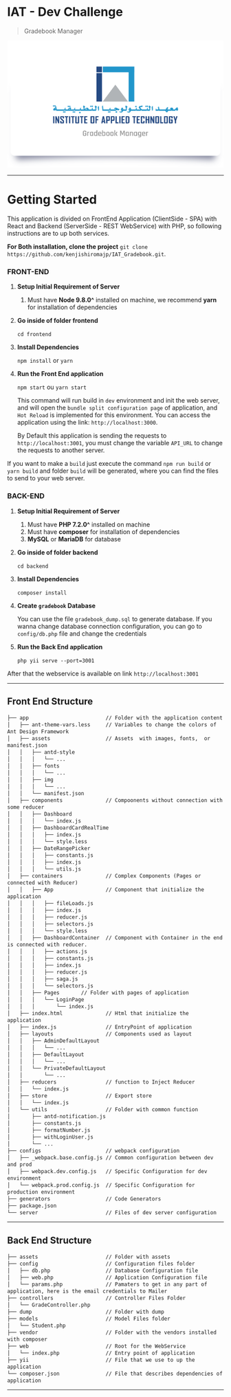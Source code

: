 # IAT - Dev Challenge

> Gradebook Manager

<a href="#"><img width="728" src="https://raw.githubusercontent.com/kenjishiromajp/IAT_Gradebook/master/imgs/background_image.png" alt="IAT - Dev Challenge" /></a>

---

# Getting Started

This application is divided on FrontEnd Application (ClientSide - SPA) with React
and Backend (ServerSide - REST WebService) with PHP, so following instructions are to up both services.

**For Both installation, clone the project**
`git clone https://github.com/kenjishiromajp/IAT_Gradebook.git`.

### FRONT-END

1.  **Setup Initial Requirement of Server**

    1.  Must have **Node 9.8.0^** installed on machine, we recommend **yarn** for installation of dependencies

2. **Go inside of folder frontend**
    
    `cd frontend`

3.  **Install Dependencies**

    `npm install` or `yarn`

4.  **Run the Front End application**

    `npm start` ou `yarn start`

    This command will run build in `dev` environment and init the web server, and will open the `bundle split configuration page` of application, and `Hot Reload` is implemented for this environment. You can access the application using the link: `http://localhost:3000`.

    By Default this application is sending the requests to `http://localhost:3001`, you must change the variable `API_URL` to change the requests to another server.

If you want to make a `build` just execute the command `npm run build` or `yarn build` and folder `build` will be generated, where you can find the files to send to your web server.

### BACK-END

1.  **Setup Initial Requirement of Server**

    1.  Must have **PHP 7.2.0^** installed on machine
    2.  Must have **composer** for installation of dependencies
    3.  **MySQL** or **MariaDB** for database

2. **Go inside of folder backend**
    
    `cd backend`

3.  **Install Dependencies**

    `composer install`

4.  **Create `gradebook` Database**

    You can use the file `gradebook_dump.sql` to generate database.
    If you wanna change database connection configuration, you can go to `config/db.php` file and change the credentials

5.  **Run the Back End application**

    `php yii serve --port=3001`

After that the webservice is available on link `http://localhost:3001`

---

## Front End Structure

```code
├── app                         // Folder with the application content
│   ├── ant-theme-vars.less     // Variables to change the colors of Ant Design Framework
│   ├── assets                  // Assets  with images, fonts,  or manifest.json
│   │   ├── antd-style
│   │   │   └── ...
│   │   ├── fonts
│   │   │   └── ...
│   │   ├── img
│   │   │   └── ...
│   │   └── manifest.json
│   ├── components              // Compoonents without connection with some reducer
│   │   ├── Dashboard
│   │   │   └── index.js
│   │   ├── DashboardCardRealTime
│   │   │   ├── index.js
│   │   │   └── style.less
│   │   ├── DateRangePicker
│   │   │   ├── constants.js
│   │   │   ├── index.js
│   │   │   └── utils.js
│   ├── containers              // Complex Components (Pages or connected with Reducer)
│   │   ├── App                 // Component that initialize the application
│   │   │   ├── fileLoads.js
│   │   │   ├── index.js
│   │   │   ├── reducer.js
│   │   │   ├── selectors.js
│   │   │   └── style.less
│   │   ├── DashboardContainer  // Component with Container in the end is connected with reducer.
│   │   │   ├── actions.js
│   │   │   ├── constants.js
│   │   │   ├── index.js
│   │   │   ├── reducer.js
│   │   │   ├── saga.js
│   │   │   └── selectors.js
│   │   ├── Pages       // Folder with pages of application
│   │   │   └── LoginPage      
│   │   │       └── index.js
│   ├── index.html              // Html that initialize the application
│   ├── index.js                // EntryPoint of application
│   ├── layouts                 // Components used as layout
│   │   ├── AdminDefaultLayout
│   │   │   └── ...
│   │   ├── DefaultLayout
│   │   │   └── ...
│   │   └── PrivateDefaultLayout
│   │       └── ...
│   ├── reducers                // function to Inject Reducer
│   │   └── index.js
│   ├── store                   // Export store
│   │   └── index.js
│   └── utils                   // Folder with common function
│       ├── antd-notification.js
│       ├── constants.js
│       ├── formatNumber.js
│       ├── withLoginUser.js
│       └── ...
├── configs                     // webpack configuration
│   ├── _webpack.base.config.js // Common configuration between dev and prod
│   ├── webpack.dev.config.js   // Specific Configuration for dev environment
│   └── webpack.prod.config.js  // Specific Configuration for production environment
├── generators                  // Code Generators
├── package.json
└── server                      // Files of dev server configuration
```

---


## Back End Structure

```code
├── assets                      // Folder with assets
├── config                      // Configuration files folder
│   ├── db.php                  // Database Configuration file 
│   ├── web.php                 // Application Configuration file
│   └── params.php              // Pamaters to get in any part of application, here is the email credentials to Mailer
├── controllers                 // Controller Files Folder
│   └── GradeController.php     
├── dump                        // Folder with dump
├── models                      // Model Files folder
│   └── Student.php            
├── vendor                      // Folder with the vendors installed with composer
├── web                         // Root for the WebService
│   └── index.php               // Entry point of application
├── yii                         // File that we use to up the application
└── composer.json               // File that describes dependencies of application
```

---
